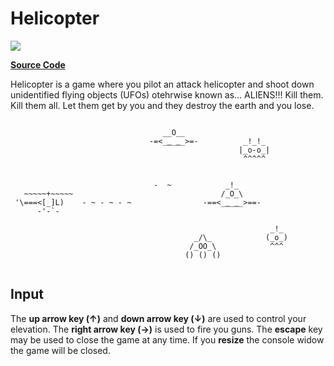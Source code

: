 # Helicopter

![](https://github.com/ZacharyPatten/dotnet-console-games/workflows/Helicopter%20Build/badge.svg)

**[Source Code](Program.cs)**

Helicopter is a game where you pilot an attack helicopter and shoot down unidentified flying objects (UFOs) otehrwise known as... ALIENS!!! Kill them. Kill them all. Let them get by you and they destroy the earth and you lose.

```

                                  __O__
                               -=<_‗_‗_>=-          _!_!_
                                                   |_o-o_|
                                                    ^^^^^
                                                  
                                                   
                                -  ~            _!_
   ~~~~~+~~~~~                                 /_O_\
 '\===<[_]L)    - ~ - ~ - ~                -==<_‗_‗_>==-
      -'-`-

                                                          _!_
                                         _/\_            (_o_)
                                        /_OO_\            ^^^
                                       () () ()


```

## Input

The **up arrow key (↑)** and **down arrow key (↓)** are used to control your elevation. The **right arrow key (→)** is used to fire you guns. The **escape** key may be used to close the game at any time. If you **resize** the console widow the game will be closed.